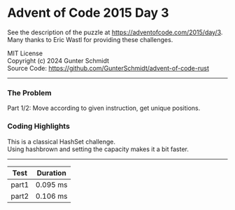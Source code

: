 # Advent of Code 2015 Day 3

See the description of the puzzle at <https://adventofcode.com/2015/day/3>.  
Many thanks to Eric Wastl for providing these challenges.

MIT License  
Copyright (c) 2024 Gunter Schmidt  
Source Code: <https://github.com/GunterSchmidt/advent-of-code-rust>

---
### The Problem

Part 1/2: Move according to given instruction, get unique positions.

### Coding Highlights

This is a classical HashSet challenge.  
Using hashbrown and setting the capacity makes it a bit faster.

---

| Test        | Duration |
| ----------- | -------- |
| part1       | 0.095 ms |
| part2       | 0.106 ms |

